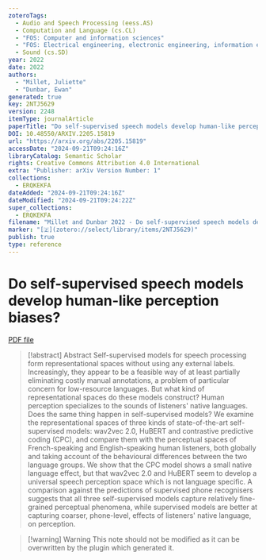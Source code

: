 ```yaml
---
zoteroTags:
  - Audio and Speech Processing (eess.AS)
  - Computation and Language (cs.CL)
  - "FOS: Computer and information sciences"
  - "FOS: Electrical engineering, electronic engineering, information engineering"
  - Sound (cs.SD)
year: 2022
date: 2022
authors:
  - "Millet, Juliette"
  - "Dunbar, Ewan"
generated: true
key: 2NTJ5629
version: 2248
itemType: journalArticle
paperTitle: "Do self-supervised speech models develop human-like perception biases?"
DOI: 10.48550/ARXIV.2205.15819
url: "https://arxiv.org/abs/2205.15819"
accessDate: "2024-09-21T09:24:16Z"
libraryCatalog: Semantic Scholar
rights: Creative Commons Attribution 4.0 International
extra: "Publisher: arXiv Version Number: 1"
collections:
  - ERQKEKFA
dateAdded: "2024-09-21T09:24:16Z"
dateModified: "2024-09-21T09:24:22Z"
super_collections:
  - ERQKEKFA
filename: "Millet and Dunbar 2022 - Do self-supervised speech models develop human-like perception biases?.pdf"
marker: "[🇿](zotero://select/library/items/2NTJ5629)"
publish: true
type: reference
---
```

# Do self-supervised speech models develop human-like perception biases?

[PDF file](/Papers/PDFs/Millet%20and%20Dunbar%202022%20-%20Do%20self-supervised%20speech%20models%20develop%20human-like%20perception%20biases?.pdf)

> [!abstract] Abstract
> Self-supervised models for speech processing form representational spaces without using any external labels. Increasingly, they appear to be a feasible way of at least partially eliminating costly manual annotations, a problem of particular concern for low-resource languages. But what kind of representational spaces do these models construct? Human perception specializes to the sounds of listeners' native languages. Does the same thing happen in self-supervised models? We examine the representational spaces of three kinds of state-of-the-art self-supervised models: wav2vec 2.0, HuBERT and contrastive predictive coding (CPC), and compare them with the perceptual spaces of French-speaking and English-speaking human listeners, both globally and taking account of the behavioural differences between the two language groups. We show that the CPC model shows a small native language effect, but that wav2vec 2.0 and HuBERT seem to develop a universal speech perception space which is not language specific. A comparison against the predictions of supervised phone recognisers suggests that all three self-supervised models capture relatively fine-grained perceptual phenomena, while supervised models are better at capturing coarser, phone-level, effects of listeners' native language, on perception.

>[!warning] Warning
> This note should not be modified as it can be overwritten by the plugin which generated it.

